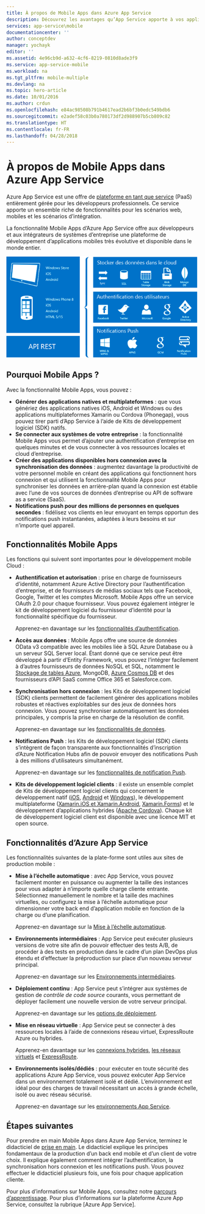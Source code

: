 ```yaml
---
title: À propos de Mobile Apps dans Azure App Service
description: Découvrez les avantages qu’App Service apporte à vos applications mobiles d’entreprise.
services: app-service\mobile
documentationcenter: ''
author: conceptdev
manager: yochayk
editor: ''
ms.assetid: 4e96cb9d-a632-4cf6-8219-0810d8ade3f9
ms.service: app-service-mobile
ms.workload: na
ms.tgt_pltfrm: mobile-multiple
ms.devlang: na
ms.topic: hero-article
ms.date: 10/01/2016
ms.author: crdun
ms.openlocfilehash: e84ac98508b791b4617ead2b6bf3b0edc549bdb6
ms.sourcegitcommit: e2adef58c03b0a780173df2d988907b5cb809c82
ms.translationtype: HT
ms.contentlocale: fr-FR
ms.lasthandoff: 04/28/2018
---
```

# <a name="getting-started"></a>À propos de Mobile Apps dans Azure App Service
Azure App Service est une offre de [plateforme en tant que service](https://azure.microsoft.com/overview/what-is-paas/) (PaaS) entièrement gérée pour les développeurs professionnels. Ce service apporte un ensemble riche de fonctionnalités pour les scénarios web, mobiles et les scénarios d’intégration. 

La fonctionnalité Mobile Apps d’Azure App Service offre aux développeurs et aux intégrateurs de systèmes d’entreprise une plateforme de développement d’applications mobiles très évolutive et disponible dans le monde entier.

![Aperçu visuel des fonctionnalités Mobile Apps](./media/app-service-mobile-value-prop/overview.png)

## <a name="why-mobile-apps"></a>Pourquoi Mobile Apps ?
Avec la fonctionnalité Mobile Apps, vous pouvez :

* **Générer des applications natives et multiplateformes** : que vous génériez des applications natives iOS, Android et Windows ou des applications multiplateformes Xamarin ou Cordova (Phonegap), vous pouvez tirer parti d’App Service à l’aide de Kits de développement logiciel (SDK) natifs.
* **Se connecter aux systèmes de votre entreprise** : la fonctionnalité Mobile Apps vous permet d’ajouter une authentification d’entreprise en quelques minutes et de vous connecter à vos ressources locales et cloud d’entreprise.
* **Créer des applications disponibles hors connexion avec la synchronisation des données** : augmentez davantage la productivité de votre personnel mobile en créant des applications qui fonctionnent hors connexion et qui utilisent la fonctionnalité Mobile Apps pour synchroniser les données en arrière-plan quand la connexion est établie avec l’une de vos sources de données d’entreprise ou API de software as a service (SaaS).
* **Notifications push pour des millions de personnes en quelques secondes** : fidélisez vos clients en leur envoyant en temps opportun des notifications push instantanées, adaptées à leurs besoins et sur n’importe quel appareil.

## <a name="mobile-apps-features"></a>Fonctionnalités Mobile Apps
Les fonctions qui suivent sont importantes pour le développement mobile Cloud :

* **Authentification et autorisation** : prise en charge de fournisseurs d’identité, notamment Azure Active Directory pour l’authentification d’entreprise, et de fournisseurs de médias sociaux tels que Facebook, Google, Twitter et les comptes Microsoft. Mobile Apps offre un service OAuth 2.0 pour chaque fournisseur. Vous pouvez également intégrer le kit de développement logiciel du fournisseur d’identité pour la fonctionnalité spécifique du fournisseur.

    Apprenez-en davantage sur les [fonctionnalités d’authentification].

* **Accès aux données** : Mobile Apps offre une source de données OData v3 compatible avec les mobiles liée à SQL Azure Database ou à un serveur SQL Server local. Étant donné que ce service peut être développé à partir d’Entity Framework, vous pouvez l’intégrer facilement à d’autres fournisseurs de données NoSQL et SQL, notamment le [Stockage de tables Azure], MongoDB, [Azure Cosmos DB] et des fournisseurs d’API SaaS comme Office 365 et Salesforce.com.

* **Synchronisation hors connexion** : les Kits de développement logiciel (SDK) clients permettent de facilement générer des applications mobiles robustes et réactives exploitables sur des jeux de données hors connexion. Vous pouvez synchroniser automatiquement les données principales, y compris la prise en charge de la résolution de conflit.

  Apprenez-en davantage sur les [fonctionnalités de données].

* **Notifications Push** : les Kits de développement logiciel (SDK) clients s’intègrent de façon transparente aux fonctionnalités d’inscription d’Azure Notification Hubs afin de pouvoir envoyer des notifications Push à des millions d’utilisateurs simultanément.

  Apprenez-en davantage sur les [fonctionnalités de notification Push].

* **Kits de développement logiciel clients** : il existe un ensemble complet de Kits de développement logiciel clients qui concernent le développement natif ([iOS], [Android] et [Windows]), le développement multiplateforme ([Xamarin.iOS et Xamarin.Android], [Xamarin.Forms]) et le développement d’applications hybrides ([Apache Cordova]). Chaque kit de développement logiciel client est disponible avec une licence MIT et open source.

## <a name="azure-app-service-features"></a>Fonctionnalités d’Azure App Service
Les fonctionnalités suivantes de la plate-forme sont utiles aux sites de production mobile :

* **Mise à l’échelle automatique** : avec App Service, vous pouvez facilement monter en puissance ou augmenter la taille des instances pour vous adapter à n’importe quelle charge cliente entrante. Sélectionnez manuellement le nombre et la taille des machines virtuelles, ou configurez la mise à l’échelle automatique pour dimensionner votre back end d’application mobile en fonction de la charge ou d’une planification.

  Apprenez-en davantage sur la [Mise à l’échelle automatique].

* **Environnements intermédiaires** : App Service peut exécuter plusieurs versions de votre site afin de pouvoir effectuer des tests A/B, de procéder à des tests en production dans le cadre d’un plan DevOps plus étendu et d’effectuer la préproduction sur place d’un nouveau serveur principal.

  Apprenez-en davantage sur les [Environnements intermédiaires].

* **Déploiement continu** : App Service peut s’intégrer aux systèmes de gestion de _contrôle de code source_ courants, vous permettant de déployer facilement une nouvelle version de votre serveur principal.

  Apprenez-en davantage sur les [options de déploiement](../app-service/app-service-deploy-local-git.md).

* **Mise en réseau virtuelle** : App Service peut se connecter à des ressources locales à l’aide de connexions réseau virtuel, ExpressRoute Azure ou hybrides.

  Apprenez-en davantage sur les [connexions hybrides], [les réseaux virtuels] et [ExpressRoute].

* **Environnements isolés/dédiés** : pour exécuter en toute sécurité des applications Azure App Service, vous pouvez exécuter App Service dans un environnement totalement isolé et dédié. L’environnement est idéal pour des charges de travail nécessitant un accès à grande échelle, isolé ou avec réseau sécurisé.

  Apprenez-en davantage sur les [environnements App Service].

## <a name="next-steps"></a>Étapes suivantes

Pour prendre en main Mobile Apps dans Azure App Service, terminez le didacticiel de [prise en main]. Le didacticiel explique les principes fondamentaux de la production d’un back end mobile et d’un client de votre choix. Il explique également comment intégrer l’authentification, la synchronisation hors connexion et les notifications push. Vous pouvez effectuer le didacticiel plusieurs fois, une fois pour chaque application cliente.

Pour plus d’informations sur Mobile Apps, consultez notre [parcours d’apprentissage].
Pour plus d’informations sur la plateforme Azure App Service, consultez la rubrique [Azure App Service].

<!-- URLs. -->
[Migrate your mobile service to App Service]: app-service-mobile-migrating-from-mobile-services.md
[prise en main]: app-service-mobile-ios-get-started.md
[Stockage de tables Azure]:../cosmos-db/table-storage-how-to-use-dotnet.md
[Azure Cosmos DB]: ../cosmos-db/sql-api-get-started.md
[fonctionnalités d’authentification]: ./app-service-mobile-auth.md
[fonctionnalités de données]: ./app-service-mobile-offline-data-sync.md
[fonctionnalités de notification Push]: ../notification-hubs/notification-hubs-push-notification-overview.md
[iOS]: ./app-service-mobile-ios-how-to-use-client-library.md
[Android]: ./app-service-mobile-android-how-to-use-client-library.md
[Windows]: ./app-service-mobile-dotnet-how-to-use-client-library.md
[Xamarin.iOS et Xamarin.Android]: ./app-service-mobile-dotnet-how-to-use-client-library.md
[Xamarin.Forms]: ./app-service-mobile-xamarin-forms-get-started.md
[Apache Cordova]: ./app-service-mobile-cordova-how-to-use-client-library.md
[Mise à l’échelle automatique]: ../app-service/web-sites-scale.md
[Environnements intermédiaires]: ../app-service/web-sites-staged-publishing.md
[connexions hybrides]: ../biztalk-services/integration-hybrid-connection-overview.md
[les réseaux virtuels]: ../app-service/web-sites-integrate-with-vnet.md
[ExpressRoute]: ../app-service/environment/app-service-app-service-environment-network-configuration-expressroute.md
[environnements App Service]: ../app-service/environment/intro.md
[parcours d’apprentissage]: https://azure.microsoft.com/documentation/learning-paths/appservice-mobileapps/
